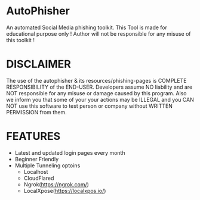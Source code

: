 # AutoPhisher

An automated Social Media phishing toolkit. This Tool is made for educational purpose only ! Author will not be responsible for any misuse of this toolkit ! 

# DISCLAIMER

The use of the autophisher & its resources/phishing-pages is COMPLETE RESPONSIBILITY of the END-USER. Developers assume NO liability and are NOT responsible for any misuse or damage caused by this program. Also we inform you that some of your your actions may be ILLEGAL and you CAN NOT use this software to test person or company without WRITTEN PERMISSION from them.

# FEATURES

- Latest and updated login pages every month
- Beginner Friendly
- Multiple Tunneling optoins
    * Localhost
    * CloudFlared
    * Ngrok(https://ngrok.com/)
    * LocalXpose(https://localxpos.io/)


